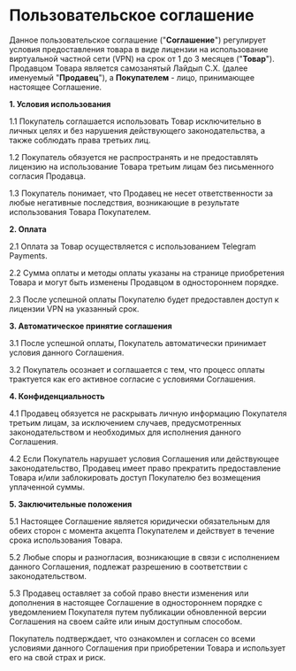# Пользовательское соглашение

Данное пользовательское соглашение ("**Соглашение**") регулирует условия предоставления товара в виде лицензии на использование виртуальной частной сети (VPN) на срок от 1 до 3 месяцев ("**Товар**"). Продавцом Товара является самозанятый Лайдып С.Х. (далее именуемый "**Продавец**"), а **Покупателем** - лицо, принимающее настоящее Соглашение.

&#x20;

**1. Условия использования**

1.1 Покупатель соглашается использовать Товар исключительно в личных целях и без нарушения действующего законодательства, а также соблюдать права третьих лиц.&#x20;

1.2 Покупатель обязуется не распространять и не предоставлять лицензию на использование Товара третьим лицам без письменного согласия Продавца.

1.3 Покупатель понимает, что Продавец не несет ответственности за любые негативные последствия, возникающие в результате использования Товара Покупателем.



**2. Оплата**

2.1 Оплата за Товар осуществляется с использованием Telegram Payments.

2.2 Сумма оплаты и методы оплаты указаны на странице приобретения Товара и могут быть изменены Продавцом в одностороннем порядке.

2.3 После успешной оплаты Покупателю будет предоставлен доступ к лицензии VPN на указанный срок.



**3. Автоматическое принятие соглашения**

3.1 После успешной оплаты, Покупатель автоматически принимает условия данного Соглашения.

3.2 Покупатель осознает и соглашается с тем, что процесс оплаты трактуется как его активное согласие с условиями Соглашения.

&#x20;

**4. Конфиденциальность**

4.1 Продавец обязуется не раскрывать личную информацию Покупателя третьим лицам, за исключением случаев, предусмотренных законодательством и необходимых для исполнения данного Соглашения.

4.2 Если Покупатель нарушает условия Соглашения или действующее законодательство, Продавец имеет право прекратить предоставление Товара и/или заблокировать доступ Покупателю без возмещения уплаченной суммы.

&#x20;

**5. Заключительные положения**

5.1 Настоящее Соглашение является юридически обязательным для обеих сторон с момента акцепта Покупателем и действует в течение срока использования Товара.

5.2 Любые споры и разногласия, возникающие в связи с исполнением данного Соглашения, подлежат разрешению в соответствии с законодательством.

5.3 Продавец оставляет за собой право внести изменения или дополнения в настоящее Соглашение в одностороннем порядке с уведомлением Покупателя путем публикации обновленной версии Соглашения на своем сайте или иным доступным способом.

&#x20;

Покупатель подтверждает, что ознакомлен и согласен со всеми условиями данного Соглашения при приобретении Товара и использует его на свой страх и риск.
